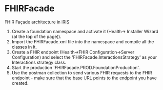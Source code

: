 # FHIRFacade
FHIR Façade architecture in IRIS
1. Create a foundation namespace and activate it (Health-> Installer Wizard (at the top of the page)).
2. Import the FHIRFacade.xml file into the namespace and compile all the classes in it.
3. Create a FHIR endpoint (Health->FHIR Configuration->Server Configuration) and select the 'FHIRFacade.InteractionsStrategy' as your Interactions strategy class.
4. Start the production 'FHIRFacade.PROD.FoundationProduction'.
5. Use the postman collection to send various FHIR requests to the FHIR endpoint - make sure that the base URL points to the endpoint you have created.
